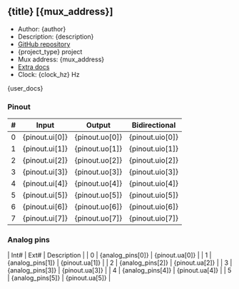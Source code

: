 ## {title} [{mux_address}]

* Author: {author}
* Description: {description}
* [GitHub repository](__git_url__)
* {project_type} project
* Mux address: {mux_address}
* [Extra docs](__doc_link__)
* Clock: {clock_hz} Hz

{user_docs}

### Pinout

| # | Input          | Output         | Bidirectional   |
| - | -------------- | -------------- | --------------- |
| 0 | {pinout.ui[0]} | {pinout.uo[0]} | {pinout.uio[0]} |
| 1 | {pinout.ui[1]} | {pinout.uo[1]} | {pinout.uio[1]} |
| 2 | {pinout.ui[2]} | {pinout.uo[2]} | {pinout.uio[2]} |
| 3 | {pinout.ui[3]} | {pinout.uo[3]} | {pinout.uio[3]} |
| 4 | {pinout.ui[4]} | {pinout.uo[4]} | {pinout.uio[4]} |
| 5 | {pinout.ui[5]} | {pinout.uo[5]} | {pinout.uio[5]} |
| 6 | {pinout.ui[6]} | {pinout.uo[6]} | {pinout.uio[6]} |
| 7 | {pinout.ui[7]} | {pinout.uo[7]} | {pinout.uio[7]} |

### Analog pins

| Int# | Ext#             | Description                 |
| 0    | {analog_pins[0]} | {pinout.ua[0]}              |
| 1    | {analog_pins[1]} | {pinout.ua[1]}              |
| 2    | {analog_pins[2]} | {pinout.ua[2]}              |
| 3    | {analog_pins[3]} | {pinout.ua[3]}              |
| 4    | {analog_pins[4]} | {pinout.ua[4]}              |
| 5    | {analog_pins[5]} | {pinout.ua[5]}              |
